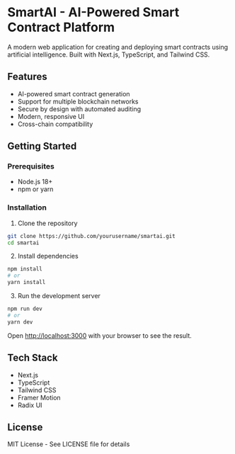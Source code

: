 # SmartAI - AI-Powered Smart Contract Platform

A modern web application for creating and deploying smart contracts using artificial intelligence. Built with Next.js, TypeScript, and Tailwind CSS.

## Features

- AI-powered smart contract generation
- Support for multiple blockchain networks
- Secure by design with automated auditing
- Modern, responsive UI
- Cross-chain compatibility

## Getting Started

### Prerequisites

- Node.js 18+ 
- npm or yarn

### Installation

1. Clone the repository
```bash
git clone https://github.com/yourusername/smartai.git
cd smartai
```

2. Install dependencies
```bash
npm install
# or
yarn install
```

3. Run the development server
```bash
npm run dev
# or
yarn dev
```

Open [http://localhost:3000](http://localhost:3000) with your browser to see the result.

## Tech Stack

- Next.js
- TypeScript
- Tailwind CSS
- Framer Motion
- Radix UI

## License

MIT License - See LICENSE file for details
